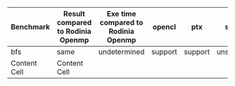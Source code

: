 
| Benchmark  | Result compared to Rodinia Openmp | Exe time compared to Rodinia Openmp | opencl | ptx | spirv |
| ------------- | ------------- | ------------- | ------------- | ------------- | ------------- |
| bfs | same  | undetermined | support | support | unsupport
| Content Cell  | Content Cell  |
